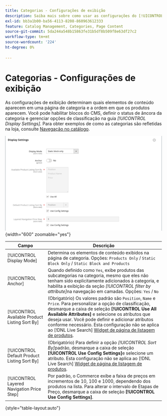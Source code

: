 ```yaml
---
title: Categorias - Configurações de exibição
description: Saiba mais sobre como usar as configurações do [!UICONTROL Display] para definir quais elementos de conteúdo aparecem em uma página de categoria e a ordem em que os produtos aparecem.
exl-id: bb3a1b00-ba56-4113-8208-860963612333
feature: Catalog Management, Categories, Page Content
source-git-commit: 5da244a548b15863fe31b5df8b509f8e63df27c2
workflow-type: tm+mt
source-wordcount: '224'
ht-degree: 0%

---
```


# Categorias - Configurações de exibição

As configurações de exibição determinam quais elementos de conteúdo aparecem em uma página de categoria e a ordem em que os produtos aparecem. Você pode habilitar blocos do CMS, definir o status de âncora da categoria e gerenciar opções de classificação na guia _[!UICONTROL Display Settings]_. Para obter exemplos de como as categorias são refletidas na loja, consulte [Navegação no catálogo](navigation.md).

![Configurações de Exibição para categorias](./assets/category-display-settings.png){width="600" zoomable="yes"}

| Campo | Descrição |
|--- |--- |
| [!UICONTROL Display Mode] | Determina os elementos de conteúdo exibidos na página de categoria. Opções: `Products Only` / `Static Block Only` / `Static Block and Products` |
| [!UICONTROL Anchor] | Quando definido como `Yes`, exibe produtos das subcategorias na categoria, mesmo que eles não tenham sido explicitamente adicionados à categoria, e habilita a exibição da seção _[!UICONTROL filter by attribute]_&#x200B;na navegação em camadas. Opções: `Yes` / `No` |
| [!UICONTROL Available Product Listing Sort By] | (Obrigatório) Os valores padrão são `Position`, `Name` e `Price`. Para personalizar a opção de classificação, desmarque a caixa de seleção **[!UICONTROL Use All Available Attributes]** e selecione os atributos que deseja usar. Você pode definir e adicionar atributos conforme necessário. Esta configuração não se aplica ao [!DNL Live Search] [Widget de página de listagem de produtos](https://experienceleague.adobe.com/en/docs/commerce/live-search/live-search-storefront/plp-styling). |
| [!UICONTROL Default Product Listing Sort By] | (Obrigatório) Para definir a opção _[!UICONTROL Sort By]_&#x200B;padrão, desmarque a caixa de seleção **[!UICONTROL Use Config Settings]**&#x200B;e selecione um atributo. Esta configuração não se aplica ao [!DNL Live Search] [Widget de página de listagem de produtos](https://experienceleague.adobe.com/en/docs/commerce/live-search/live-search-storefront/plp-styling). |
| [!UICONTROL Layered Navigation Price Step] | Por padrão, o Commerce exibe a faixa de preços em incrementos de 10, 100 e 1000, dependendo dos produtos na lista. Para alterar o intervalo de Etapas de Preço, desmarque a caixa de seleção **[!UICONTROL Use Config Settings]**. |

{style="table-layout:auto"}
